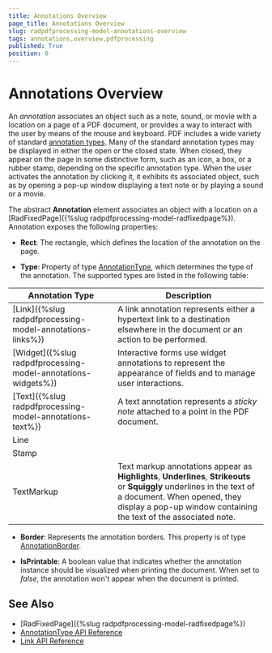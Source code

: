 ```yaml
---
title: Annotations Overview
page_title: Annotations Overview
slug: radpdfprocessing-model-annotations-overview
tags: annotations,overview,pdfprocessing
published: True
position: 0
---
```


# Annotations Overview

An *annotation* associates an object such as a note, sound, or movie with a location on a page of a PDF document, or provides a way to interact with the user by
means of the mouse and keyboard. PDF includes a wide variety of standard [annotation types](https://docs.telerik.com/devtools/document-processing/api/Telerik.Windows.Documents.Fixed.Model.Annotations.AnnotationType.html). Many of the standard annotation types may be displayed in either the open or the closed state. When closed, they appear on the page in some distinctive form, such as an icon, a box, or a rubber stamp, depending on the specific annotation type. When the user activates the annotation by clicking it, it exhibits its associated object, such as by opening a pop-up window displaying a text note or by playing a sound or a movie. 

The abstract **Annotation** element associates an object with a location on a [RadFixedPage]({%slug radpdfprocessing-model-radfixedpage%}). Annotation exposes the following properties:
      
* **Rect**: The rectangle, which defines the location of the annotation on the page.
          
* **Type**: Property of type [AnnotationType](https://docs.telerik.com/devtools/document-processing/api/Telerik.Windows.Documents.Fixed.Model.Annotations.AnnotationType.html), which determines the type of the annotation. The supported types are listed in the following table:

|Annotation Type|Description|
|----|----|
|[Link]({%slug radpdfprocessing-model-annotations-links%})|A link annotation represents either a hypertext link to a destination elsewhere in the document or an action to be performed.|
|[Widget]({%slug radpdfprocessing-model-annotations-widgets%})|Interactive forms use widget annotations to represent the appearance of fields and to manage user interactions.|
|[Text]({%slug radpdfprocessing-model-annotations-text%})|A text annotation represents a *sticky note* attached to a point in the PDF document.|
|Line||
|Stamp||
|TextMarkup| Text markup annotations appear as **Highlights**, **Underlines**, **Strikeouts** or **Squiggly** underlines in the text of a document. When opened, they display a pop-up window containing the text of the associated note.|


          
* **Border**: Represents the annotation borders. This property is of type [AnnotationBorder](https://docs.telerik.com/devtools/document-processing/api/Telerik.Windows.Documents.Fixed.Model.Annotations.AnnotationBorder.html).

* **IsPrintable**: A boolean value that indicates whether the annotation instance should be visualized when printing the document. When set to *false*, the annotation won't appear when the document is printed. 

## See Also

 * [RadFixedPage]({%slug radpdfprocessing-model-radfixedpage%})
 * [AnnotationType API Reference](https://docs.telerik.com/devtools/document-processing/api/Telerik.Windows.Documents.Fixed.Model.Annotations.AnnotationType.html)
 * [Link API Reference](https://docs.telerik.com/devtools/document-processing/api/Telerik.Windows.Documents.Fixed.Model.Annotations.Link.html)
